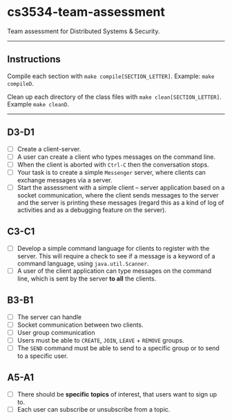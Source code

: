 # cs3534-team-assessment

Team assessment for Distributed Systems &amp; Security.

---

## Instructions

Compile each section with `make compile[SECTION_LETTER]`. Example: `make compileD`.

Clean up each directory of the class files with `make clean[SECTION_LETTER]`. Example `make cleanD`.

---

## D3-D1

- [ ]  Create a client-server.
- [ ]  A user can create a client who types messages on the command line.
- [ ]  When the client is aborted with `Ctrl-C` then the conversation stops.
- [ ]  Your task is to create a simple `Messenger` server, where clients can exchange messages via a server.
- [ ]  Start the assessment with a simple client – server application based on a socket communication, where the client sends messages to the server and the server is printing these messages
(regard this as a kind of log of activities and as a debugging feature on the server).

## C3-C1

- [ ]  Develop a simple command language for clients to register with the server. This will require a check to see if a message is a keyword of a command language, using `java.util.Scanner`.
- [ ]  A user of the client application can type messages on the command line, which is sent by the server **to all** the clients.

## B3-B1

- [ ]  The server can handle
  - [ ]  Socket communication between two clients.
  - [ ]  User group communication
- [ ]  Users must be able to `CREATE`, `JOIN`, `LEAVE` + `REMOVE` groups.
- [ ]  The `SEND` command must be able to send to a specific group or to send to a specific user.

## A5-A1

- [ ]  There should be **specific topics** of interest, that users want to sign up to.
- [ ]  Each user can subscribe or unsubscribe from a topic.
